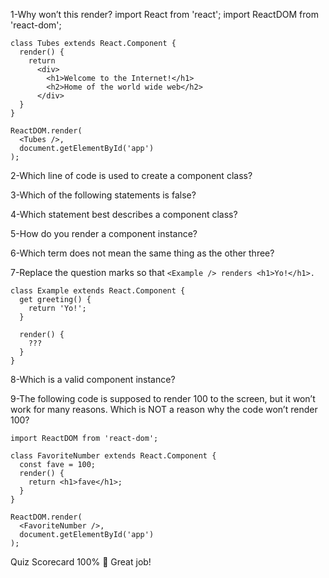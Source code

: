 
1-Why won’t this render?
import React from 'react';
import ReactDOM from 'react-dom';
```
class Tubes extends React.Component {
  render() {
    return
      <div>
        <h1>Welcome to the Internet!</h1>
        <h2>Home of the world wide web</h2>
      </div>
  }
}

ReactDOM.render(
  <Tubes />,
  document.getElementById('app')
);
```
2-Which line of code is used to create a component class?

3-Which of the following statements is false?

4-Which statement best describes a component class?

5-How do you render a component instance?

6-Which term does not mean the same thing as the other three?

7-Replace the question marks so that ```<Example /> renders <h1>Yo!</h1>.```
```
class Example extends React.Component {
  get greeting() {
    return 'Yo!';
  }

  render() {
    ???
  }
}
```

8-Which is a valid component instance?

9-The following code is supposed to render 100 to the screen, but it won’t work for many reasons. Which is NOT a reason why the code won’t render 100?
```
import ReactDOM from 'react-dom';

class FavoriteNumber extends React.Component {
  const fave = 100;
  render() {
    return <h1>fave</h1>;
  }
}

ReactDOM.render(
  <FavoriteNumber />,
  document.getElementById('app')
);
```

Quiz Scorecard
100%
👏 Great job!